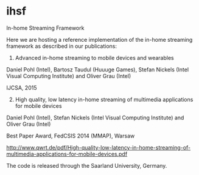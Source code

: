# ihsf
In-home Streaming Framework

Here we are hosting a reference implementation of the in-home streaming framework as described in our publications:
 

1) Advanced in-home streaming to mobile devices and wearables

Daniel Pohl (Intel), Bartosz Taudul (Huuuge Games), Stefan Nickels (Intel Visual Computing Institute) and Oliver Grau (Intel) 

IJCSA, 2015 

 
 
 
2) High quality, low latency in-home streaming of multimedia applications for mobile devices

Daniel Pohl (Intel), Stefan Nickels (Intel Visual Computing Institute) and Oliver Grau (Intel) 

Best Paper Award, FedCSIS 2014 (MMAP), Warsaw

http://www.qwrt.de/pdf/High-quality-low-latency-in-home-streaming-of-multimedia-applications-for-mobile-devices.pdf



The code is released through the Saarland University, Germany.
